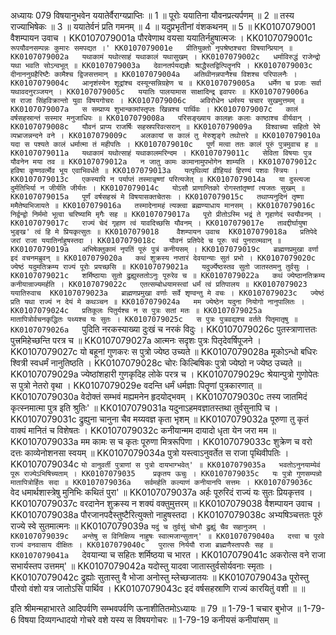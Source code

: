 अध्यायः 079
विषयानुभवेन ययातेर्वैराग्यप्राप्तिः ॥ 1 ॥ पूरोः ययातिना यौवनप्रत्यर्पणम् ॥ 2 ॥ तस्य राज्याभिषेकः ॥ 3 ॥ ययातेर्वनं प्रति गमनम् ॥ 4 ॥ यदुप्रभृतीनां वंशकथनम् ॥ 5 ॥
KK0107079001	वैशम्पायन उवाच ।
KK0107079001a	पौरवेणाथ वयसा ययातिर्नहुषात्मजः ।
KK0107079001c	`रूपयौवनसम्पन्नः कुमारः समपद्यत ।'
KK0107079001e	प्रीतियुक्तो नृपश्रेष्ठश्चरा विषयान्प्रियान् ॥
KK0107079002a	यथाकामं यथोत्साहं यथाकालं यथासुखम् ।
KK0107079002c	धर्माविरुद्धं राजेन्द्रो यथा भवति सोऽन्वभूत् ॥
KK0107079003a	देवानतर्पयद्यज्ञैः श्राद्धैस्तद्वित्पितॄनपि ।
KK0107079003c	दीनाननुग्रहैरिष्टैः कामैश्च द्विजसत्तमान् ॥
KK0107079004a	अतिथीनन्नपानैश्च विशश्च परिपालनैः ।
KK0107079004c	आनृशंस्येन शूद्रांश्च दस्यून्सन्निग्रहेण च ॥
KK0107079005a	धर्मेण च प्रजाः सर्वा यथावदनुरञ्जयन् ।
KK0107079005c	ययातिः पालयामास साक्षादिन्द्र इवापरः ॥
KK0107079006a	स राजा सिंहविक्रान्तो युवा विषयगोचरः ।
KK0107079006c	अविरोधेन धर्मस्य चचार सुखमुत्तमम् ॥
KK0107079007a	स सम्प्राप्य शुभान्कामांस्तृप्तः खिन्नश्च पार्थिवः ।
KK0107079007c	कालं वर्षसहस्रान्तं सस्मार मनुजाधिपः ॥
KK0107079008a	परिसङ्ख्याय कालज्ञः कलाः काष्ठाश्च वीर्यवान् ।
KK0107079008c	यौवनं प्राप्य राजर्षिः सहस्रपरिवत्सरान् ॥
KK0107079009a	विश्वाच्या सहितो रेमे व्यभ्राजन्नन्दने वने ।
KK0107079009c	अलकायां स कालं तु मेरुशृङ्गे तथोत्तरे ॥
KK0107079010a	यदा स पश्यते कालं धर्मात्मा तं महीपतिः ।
KK0107079010c	पूर्णं मत्वा ततः कालं पूरुं पुत्रमुवाच ह ॥
KK0107079011a	यथाकामं यथोत्साहं यथाकालमरिन्दम ।
KK0107079011c	सेविता विषयाः पुत्र यौवनेन मया तव ॥
KK0107079012a	न जातु कामः कामानामुपभोगेन शाम्यति ।
KK0107079012c	हविषा कृष्णवर्त्मेव भूय एवाभिवर्धते ॥
KK0107079013a	यत्पृथिव्यां व्रीहियवं हिरण्यं पशवः स्त्रियः ।
KK0107079013c	एकस्यापि न पर्याप्तं तस्मान्नृष्णां परित्यजेत् ॥
KK0107079014a	या दुस्त्यजा दुर्मतिभिर्या न जीर्यति जीर्यतः ।
KK0107079014c	योऽसौ प्राणान्तिको रोगस्तांतृष्णां त्यजतः सुखम् ॥
KK0107079015a	पूर्णं वर्षसहस्रं मे विषयासक्तचेतसः ।
KK0107079015c	तथाप्यनुदिनं तृष्णा ममैतेष्वभिजायते ॥
KK0107079016a	तस्मादेनामहं त्यक्त्वा ब्रह्मण्याधाय मानसम् ।
KK0107079016c	निर्द्वन्द्वो निर्ममो भूत्वा चरिष्यामि मृगैः सह ॥
KK0107079017a	पूरो प्रीतोऽस्मि भद्रं ते गृहाणेदं स्वयौवनम् ।
KK0107079017c	राज्यं चेदं गृहाण त्वं यावदिच्छसि यौवनम् ।
KK0107079017e	तावद्दीर्घायुषा भुङ्ख' त्वं हि मे प्रियकृत्सुतः ॥
KK0107079018	वैशम्पायन उवाच 
KK0107079018a	प्रतिपेदे जरां राजा ययातिर्नाहुषस्तदा ।
KK0107079018c	यौवनं प्रतिपेदे च पूरुः स्वं पुनरात्मवान् ॥
KK0107079019a	अभिषेक्तुकामं नृपतिं पूरुं पुत्रं कनीयसम् ।
KK0107079019c	ब्राह्मणप्रमुखा वर्णा इदं वचनमब्रुवन् ॥
KK0107079020a	कथं शुक्रस्य नप्तारं देवयान्याः सुतं प्रभो ।
KK0107079020c	ज्येष्ठं यदुमतिक्रम्य राज्यं पूरोः प्रयच्छसि ॥
KK0107079021a	यदुर्ज्येष्ठस्तव सुतो जातस्तमनु तुर्वसुः ।
KK0107079021c	शर्मिष्ठायाः सुतो द्रुह्युस्ततोऽनुः पूरुरेव च ॥
KK0107079022a	कथं ज्येष्ठानतिक्रम्य कनीयान्राज्यमर्हति ।
KK0107079022c	एतत्सम्बोधयामस्त्वां धर्मं त्वं प्रतिपालय ॥
KK0107079023	ययातिरुवाच 
KK0107079023a	ब्राह्मणप्रमुखा वर्णाः सर्वे शृण्वन्तु मे वचः ।
KK0107079023c	ज्येष्ठं प्रति यथा राज्यं न देयं मे कथञ्चन ॥
KK0107079024a	मम ज्येष्ठेन यदुना नियोगो नानुपालितः ।
KK0107079024c	प्रतिकूलः पितुर्यश्च न स पुत्रः सतां मतः ॥
KK0107079025a	मातापित्रोर्वचनकृद्धितः पथ्यश्च यः सुतः ।
KK0107079025c	स पुत्रः पुत्रवद्यश्च वर्तते पितृमातृषु ॥
KK0107079026a	`पुदिति नरकस्याख्या दुःखं च नरकं विदुः ।
KK0107079026c	पुतस्त्राणात्ततः पुत्त्रमिहेच्छन्ति परत्र च ॥
KK0107079027a	आत्मनः सदृशः पुत्रः पितृदेवर्षिपूजने ।
KK0107079027c	यो बहूनां गुणकरः स पुत्रो ज्येष्ठ उच्यते ॥
KK0107079028a	मूकोऽन्धो बधिरः श्वित्री स्वधर्मं नानुतिष्ठति ।
KK0107079028c	चोरः किल्बिषिकः पुत्रो ज्येष्ठो न ज्येष्ठ उच्यते ॥
KK0107079029a	ज्येष्ठांशहारी गुणकृदिह लोके परत्र च ।
KK0107079029c	श्रेयान्पुत्रो गुणोपेतः स पुत्रो नेतरो वृथा ।
KK0107079029e	वदन्ति धर्मं धर्मज्ञाः पितॄणां पुत्रकारणात् ॥
KK0107079030a	वेदोक्तं सम्भवं मह्यमनेन हृदयोद्भवम् ।
KK0107079030c	तस्य जातमिदं कृत्स्नमात्मा पुत्र इति श्रुतिः' ॥
KK0107079031a	यदुनाऽहमवज्ञातस्तथा तुर्वसुनापि च ।
KK0107079031c	द्रुह्युना चानुना चैव मय्यवज्ञ कृता भृशम् ॥
KK0107079032a	पूरुणा तु कृतं वाक्यं मानितं च विशेषतः ।
KK0107079032c	कनीयान्मम दायादो धृता येन जरा मम ॥
KK0107079033a	मम कामः स च कृतः पूरुणा मित्ररूपिणा ।
KK0107079033c	शुक्रेण च वरो दत्तः काव्येनोशनसा स्वयम् ॥
KK0107079034a	पुत्रो यस्त्वाऽनुवर्तेत स राजा पृथिवीपतिः ।
KK0107079034c	`यो वानुवर्ती पुत्राणां स पुत्रो दायभाग्भवेत्' ॥
KK0107079035a	भवतोऽनुनयाम्येवं पूरू राज्येऽभिषिच्यताम् ।
KK0107079035	प्रकृतय ऊचुः ।
KK0107079035c	यः पुत्रो गुणसम्पन्नो मातापित्रोर्हितः सदा ॥
KK0107079036a	सर्वमर्हति कल्याणं कनीयानपि सत्तमः ।
KK0107079036c	`वेद धमार्थशास्त्रेषु मुनिभिः कथितं पुरा' ॥
KK0107079037a	अर्हः पूरुरिदं राज्यं यः सुतः प्रियकृत्तव ।
KK0107079037c	वरदानेन शुक्रस्य न शक्यं वक्तुमुत्तरम् ॥
KK0107079038	वैशम्पायन उवाच ।
KK0107079038a	पौरजानपदैस्तुष्टैरित्युक्तो नाहुषस्तदा ।
KK0107079038c	अभ्यषिञ्चत्ततः पूरुं राज्ये स्वे सुतमात्मनः ॥
KK0107079039a	`यदुं च तुर्वसुं चोभौ द्रुह्युं चैव सहानुजम् ।
KK0107079039c	अन्तेषु स विनिक्षिप्य नाहुषः स्वात्मजान्सुतान्' ॥
KK0107079040a	दत्त्वा च पूरवे राज्यं वनवासाय दीक्षितः ।
KK0107079040c	पुरात्स निर्ययौ राजा ब्राह्मणैस्तापसैः सह ॥
KK0107079041a	`देवयान्या च सहितः शर्मिष्ठया च भारत ।
KK0107079041c	अकरोत्स वने राजा सभार्यस्तप उत्तमम्' ॥
KK0107079042a	यदोस्तु यादवा जातास्तुर्वसोर्यवनाः स्मृताः ।
KK0107079042c	द्रुह्योः सुतास्तु वै भोजा अनोस्तु म्लेच्छजातयः ॥
KK0107079043a	पूरोस्तु पौरवो वंशो यत्र जातोऽसि पार्थिव ।
KK0107079043c	इदं वर्षसहस्राणि राज्यं कारयितुं वशी ॥ ॥

इति श्रीमन्महाभारते आदिपर्वणि सम्भवपर्वणि ऊनाशीतितमोऽध्यायः ॥ 79 ॥
1-79-1 चचार बुभोज ॥ 1-79-6 विषया दिव्यगन्धादयो गोचरे वशे यस्य स विषयगोचरः ॥ 1-79-19 कनीयसं कनीयांसम् ॥
